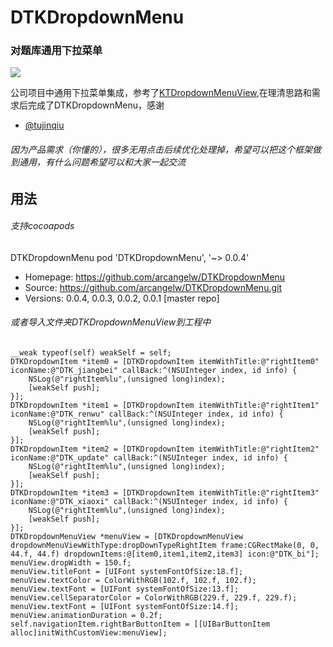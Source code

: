 DTKDropdownMenu
===
### 对题库通用下拉菜单
![](https://github.com/arcangelw/DTKDropdownMenu/raw/master/DTKDropdownMenu.gif)

公司项目中通用下拉菜单集成，参考了[KTDropdownMenuView](https://github.com/tujinqiu/KTDropdownMenuView),在理清思路和需求后完成了DTKDropdownMenu，感谢
- [@tujinqiu](https://github.com/tujinqiu)

###### 因为产品需求（你懂的），很多无用点击后续优化处理掉，希望可以把这个框架做到通用，有什么问题希望可以和大家一起交流


用法
----
###### 支持cocoapods
DTKDropdownMenu
   pod 'DTKDropdownMenu', '~> 0.0.4'
   - Homepage: https://github.com/arcangelw/DTKDropdownMenu
   - Source:   https://github.com/arcangelw/DTKDropdownMenu.git
   - Versions: 0.0.4, 0.0.3, 0.0.2, 0.0.1 [master repo]
   
###### 或者导入文件夹DTKDropdownMenuView到工程中

    __weak typeof(self) weakSelf = self;
    DTKDropdownItem *item0 = [DTKDropdownItem itemWithTitle:@"rightItem0" iconName:@"DTK_jiangbei" callBack:^(NSUInteger index, id info) {
        NSLog(@"rightItem%lu",(unsigned long)index);
        [weakSelf push];
    }];
    DTKDropdownItem *item1 = [DTKDropdownItem itemWithTitle:@"rightItem1" iconName:@"DTK_renwu" callBack:^(NSUInteger index, id info) {
        NSLog(@"rightItem%lu",(unsigned long)index);
        [weakSelf push];
    }];
    DTKDropdownItem *item2 = [DTKDropdownItem itemWithTitle:@"rightItem2" iconName:@"DTK_update" callBack:^(NSUInteger index, id info) {
        NSLog(@"rightItem%lu",(unsigned long)index);
        [weakSelf push];
    }];
    DTKDropdownItem *item3 = [DTKDropdownItem itemWithTitle:@"rightItem3" iconName:@"DTK_xiaoxi" callBack:^(NSUInteger index, id info) {
        NSLog(@"rightItem%lu",(unsigned long)index);
        [weakSelf push];
    }];
    DTKDropdownMenuView *menuView = [DTKDropdownMenuView dropdownMenuViewWithType:dropDownTypeRightItem frame:CGRectMake(0, 0, 44.f, 44.f) dropdownItems:@[item0,item1,item2,item3] icon:@"DTK_bi"];
    menuView.dropWidth = 150.f;
    menuView.titleFont = [UIFont systemFontOfSize:18.f];
    menuView.textColor = ColorWithRGB(102.f, 102.f, 102.f);
    menuView.textFont = [UIFont systemFontOfSize:13.f];
    menuView.cellSeparatorColor = ColorWithRGB(229.f, 229.f, 229.f);
    menuView.textFont = [UIFont systemFontOfSize:14.f];
    menuView.animationDuration = 0.2f;
    self.navigationItem.rightBarButtonItem = [[UIBarButtonItem alloc]initWithCustomView:menuView];
   